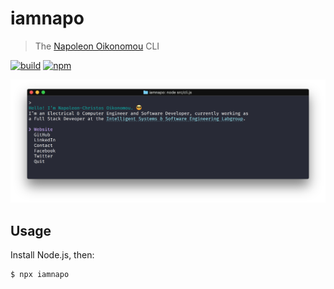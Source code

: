 # iamnapo

> The [Napoleon Oikonomou](https://iamnapo.me) CLI

[![build](https://img.shields.io/github/workflow/status/iamnapo/iamnapo-cli/ci?style=for-the-badge&logo=github&label=)](https://github.com/iamnapo/iamnapo-cli/actions) [![npm](https://img.shields.io/npm/v/iamnapo.svg?style=for-the-badge&logo=npm)](https://www.npmjs.com/package/iamnapo)

<p align="center" flex-direction="row"><img src="screenshot.png" width="752"></p>

## Usage

Install Node.js, then:

```console
$ npx iamnapo
```
